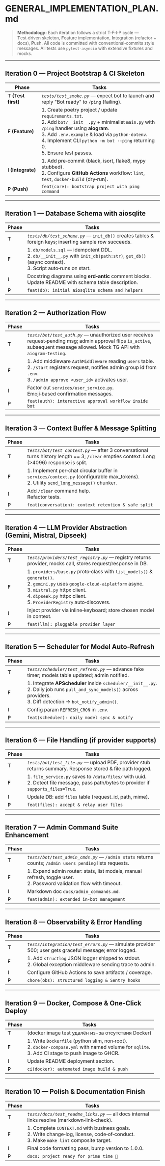 # GENERAL\_IMPLEMENTATION\_PLAN.md

> **Methodology:** Each iteration follows a strict T‑F‑I‑P cycle — **T**est‑driven skeleton, **F**eature implementation, **I**ntegration (refactor + docs), **P**ush.  All code is committed with conventional‑commits style messages.  All tests use `pytest‑asyncio` with extensive fixtures and mocks.

---

## Iteration 0 — Project Bootstrap & CI Skeleton

| Phase              | Tasks                                                                                                                                                                                                                                                                                   |
| ------------------ | --------------------------------------------------------------------------------------------------------------------------------------------------------------------------------------------------------------------------------------------------------------------------------------- |
| **T (Test first)** | *`tests/test_smoke.py`* — expect bot to launch and reply "Bot ready" to `/ping` (failing).                                                                                                                                                                                              |
| **F (Feature)**    | 1. Create poetry project / update `requirements.txt`.<br>2. Add `bot/__init__.py` + minimalist `main.py` with `/ping` handler using **aiogram**.<br>3. Add `.env.example` & load via `python‑dotenv`.<br>4. Implement CLI `python -m bot --ping` returning 0.<br>5. Ensure test passes. |
| **I (Integrate)**  | 1. Add pre‑commit (black, isort, flake8, mypy stubbed).<br>2. Configure **GitHub Actions** workflow: `lint`, `test`, `docker‑build` (dry‑run).                                                                                                                                          |
| **P (Push)**       | `feat(core): bootstrap project with ping command`                                                                                                                                                                                                                                       |

---

## Iteration 1 — Database Schema with **aiosqlite**

| Phase | Tasks                                                                                                                                              |
| ----- | -------------------------------------------------------------------------------------------------------------------------------------------------- |
| **T** | *`tests/db/test_schema.py`* — `init_db()` creates tables & foreign keys; inserting sample row succeeds.                                            |
| **F** | 1. `db/models.sql` — idempotent DDL.<br>2. `db/__init__.py` with `init_db(path:str)`, `get_db()` (async context).<br>3. Script auto‑runs on start. |
| **I** | Docstring diagrams using **erd‑antic** comment blocks.<br>Update README with schema table description.                                             |
| **P** | `feat(db): initial aiosqlite schema and helpers`                                                                                                   |

---

## Iteration 2 — Authorization Flow

| Phase | Tasks                                                                                                                                                                             |
| ----- | --------------------------------------------------------------------------------------------------------------------------------------------------------------------------------- |
| **T** | *`tests/bot/test_auth.py`* — unauthorized user receives request‑pending msg; admin approval flips `is_active`, subsequent message allowed. Mock TG API with `aiogram-testing`.    |
| **F** | 1. Add middleware `AuthMiddleware` reading `users` table.<br>2. `/start` registers request, notifies admin group id from `.env`.<br>3. `/admin approve <user_id>` activates user. |
| **I** | Factor out `services/user_service.py`.<br>Emoji‑based confirmation messages.                                                                                                      |
| **P** | `feat(auth): interactive approval workflow inside bot`                                                                                                                            |

---

## Iteration 3 — Context Buffer & Message Splitting

| Phase | Tasks                                                                                                                                       |
| ----- | ------------------------------------------------------------------------------------------------------------------------------------------- |
| **T** | *`tests/bot/test_context.py`* — after 3 conversational turns history length == 3; `/clear` empties context. Long (>4096) response is split. |
| **F** | 1. Implement per‑chat circular buffer in `services/context.py` (configurable max\_tokens).<br>2. Utility `send_long_message()` chunker.     |
| **I** | Add `/clear` command help.<br>Refactor tests.                                                                                               |
| **P** | `feat(conversation): context retention & safe split`                                                                                        |

---

## Iteration 4 — LLM Provider Abstraction (Gemini, Mistral, Dipseek)

| Phase | Tasks                                                                                                                                                                                                                                      |
| ----- | ------------------------------------------------------------------------------------------------------------------------------------------------------------------------------------------------------------------------------------------ |
| **T** | *`tests/providers/test_registry.py`* — registry returns provider, mocks call, stores request/response in DB.                                                                                                                               |
| **F** | 1. `providers/base.py` proto‑class with `list_models()` & `generate()`.<br>2. `gemini.py` uses `google-cloud-aiplatform` async.<br>3. `mistral.py` httpx client.<br>4. `dipseek.py` httpx client.<br>5. `ProviderRegistry` auto‑discovers. |
| **I** | Inject provider via inline‑keyboard; store chosen model in context.                                                                                                                                                                        |
| **P** | `feat(llm): pluggable provider layer`                                                                                                                                                                                                      |

---

## Iteration 5 — Scheduler for Model Auto‑Refresh

| Phase | Tasks                                                                                                                                                                     |
| ----- | ------------------------------------------------------------------------------------------------------------------------------------------------------------------------- |
| **T** | *`tests/scheduler/test_refresh.py`* — advance fake timer; models table updated; admin notified.                                                                           |
| **F** | 1. Integrate **APScheduler** inside `scheduler/__init__.py`.<br>2. Daily job runs `pull_and_sync_models()` across providers.<br>3. Diff detection → `bot_notify_admin()`. |
| **I** | Config param `REFRESH_CRON` in `.env`.                                                                                                                                    |
| **P** | `feat(scheduler): daily model sync & notify`                                                                                                                              |

---

## Iteration 6 — File Handling (if provider supports)

| Phase | Tasks                                                                                                                                    |
| ----- | ---------------------------------------------------------------------------------------------------------------------------------------- |
| **T** | *`tests/bot/test_file.py`* — upload PDF, provider stub returns summary. Response stored & file path logged.                              |
| **F** | 1. `file_service.py` saves to `/data/files/` with uuid.<br>2. Detect file message, pass path/bytes to provider if `supports_files=True`. |
| **I** | Update DB: add `files` table (request\_id, path, mime).                                                                                  |
| **P** | `feat(files): accept & relay user files`                                                                                                 |

---

## Iteration 7 — Admin Command Suite Enhancement

| Phase | Tasks                                                                                                                 |
| ----- | --------------------------------------------------------------------------------------------------------------------- |
| **T** | *`tests/bot/test_admin_cmds.py`* — `/admin stats` returns counts; `/admin users pending` lists requests.              |
| **F** | 1. Expand admin router: stats, list models, manual refresh, toggle user.<br>2. Password validation flow with timeout. |
| **I** | Markdown doc `docs/admin_commands.md`.                                                                                |
| **P** | `feat(admin): extended in‑bot management`                                                                             |

---

## Iteration 8 — Observability & Error Handling

| Phase | Tasks                                                                                                       |
| ----- | ----------------------------------------------------------------------------------------------------------- |
| **T** | *`tests/integration/test_errors.py`* — simulate provider 500; user gets graceful message; error logged.     |
| **F** | 1. Add `structlog` JSON logger shipped to stdout.<br>2. Global exception middleware sending trace to admin. |
| **I** | Configure GitHub Actions to save artifacts / coverage.                                                      |
| **P** | `chore(obs): structured logging & Sentry hooks`                                                             |

---

## Iteration 9 — Docker, Compose & One‑Click Deploy

| Phase | Tasks                                                                                                                                               |
| ----- | --------------------------------------------------------------------------------------------------------------------------------------------------- |
| **T** | (docker image test удалён из-за отсутствия Docker) |
| **F** | 1. Write `Dockerfile` (python slim, non‑root).<br>2. `docker‑compose.yml` with named volume for `sqlite`.<br>3. Add CI stage to push image to GHCR. |
| **I** | Update README deployment section.                                                                                                                   |
| **P** | `ci(docker): automated image build & push`                                                                                                          |

---

## Iteration 10 — Polish & Documentation Finish

| Phase | Tasks                                                                                                                                    |
| ----- | ---------------------------------------------------------------------------------------------------------------------------------------- |
| **T** | *`tests/docs/test_readme_links.py`* — all docs internal links resolve (markdown‑link‑check).                                             |
| **F** | 1. Complete `CONTEXT.md` with business goals.<br>2. Write change‑log, license, code‑of‑conduct.<br>3. Make `make lint` composite target. |
| **I** | Final code formatting pass, bump version to 1.0.0.                                                                                       |
| **P** | `docs: project ready for prime time 🎉`                                                                                                  |
